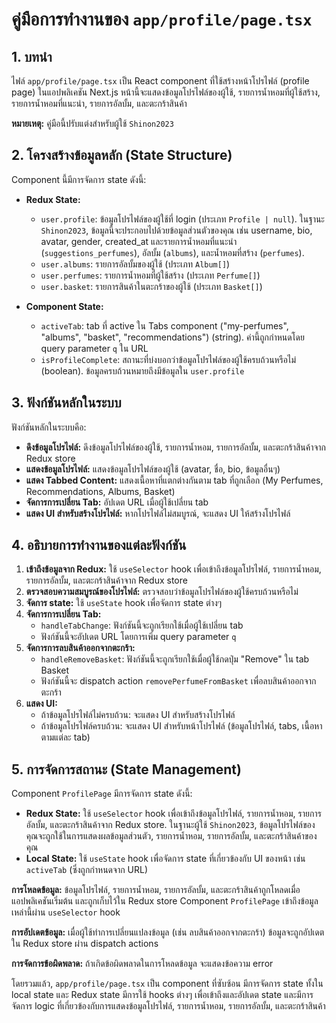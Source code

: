 # คู่มือการทำงานของ `app/profile/page.tsx`

## 1. บทนำ

ไฟล์ `app/profile/page.tsx` เป็น React component ที่ใช้สร้างหน้าโปรไฟล์ (profile page) ในแอปพลิเคชัน Next.js หน้านี้จะแสดงข้อมูลโปรไฟล์ของผู้ใช้, รายการน้ำหอมที่ผู้ใช้สร้าง, รายการน้ำหอมที่แนะนำ, รายการอัลบั้ม, และตะกร้าสินค้า

**หมายเหตุ:** คู่มือนี้ปรับแต่งสำหรับผู้ใช้ `Shinon2023`

## 2. โครงสร้างข้อมูลหลัก (State Structure)

Component นี้มีการจัดการ state ดังนี้:

* **Redux State:**
  * `user.profile`: ข้อมูลโปรไฟล์ของผู้ใช้ที่ login (ประเภท `Profile | null`). ในฐานะ `Shinon2023`, ข้อมูลนี้จะประกอบไปด้วยข้อมูลส่วนตัวของคุณ เช่น username, bio, avatar, gender, created\_at และรายการน้ำหอมที่แนะนำ (`suggestions_perfumes`), อัลบั้ม (`albums`), และน้ำหอมที่สร้าง (`perfumes`).
  * `user.albums`: รายการอัลบั้มของผู้ใช้ (ประเภท `Album[]`)
  * `user.perfumes`: รายการน้ำหอมที่ผู้ใช้สร้าง (ประเภท `Perfume[]`)
  * `user.basket`: รายการสินค้าในตะกร้าของผู้ใช้ (ประเภท `Basket[]`)

* **Component State:**
  * `activeTab`: tab ที่ active ใน Tabs component ("my-perfumes", "albums", "basket", "recommendations") (string). ค่านี้ถูกกำหนดโดย query parameter `q` ใน URL
  * `isProfileComplete`: สถานะที่บ่งบอกว่าข้อมูลโปรไฟล์ของผู้ใช้ครบถ้วนหรือไม่ (boolean). ข้อมูลครบถ้วนหมายถึงมีข้อมูลใน `user.profile`

## 3. ฟังก์ชันหลักในระบบ

ฟังก์ชันหลักในระบบคือ:

* **ดึงข้อมูลโปรไฟล์:** ดึงข้อมูลโปรไฟล์ของผู้ใช้, รายการน้ำหอม, รายการอัลบั้ม, และตะกร้าสินค้าจาก Redux store
* **แสดงข้อมูลโปรไฟล์:** แสดงข้อมูลโปรไฟล์ของผู้ใช้ (avatar, ชื่อ, bio, ข้อมูลอื่นๆ)
* **แสดง Tabbed Content:** แสดงเนื้อหาที่แตกต่างกันตาม tab ที่ถูกเลือก (My Perfumes, Recommendations, Albums, Basket)
* **จัดการการเปลี่ยน Tab:** อัปเดต URL เมื่อผู้ใช้เปลี่ยน tab
* **แสดง UI สำหรับสร้างโปรไฟล์:** หากโปรไฟล์ไม่สมบูรณ์, จะแสดง UI ให้สร้างโปรไฟล์

## 4. อธิบายการทำงานของแต่ละฟังก์ชัน

1. **เข้าถึงข้อมูลจาก Redux:** ใช้ `useSelector` hook เพื่อเข้าถึงข้อมูลโปรไฟล์, รายการน้ำหอม, รายการอัลบั้ม, และตะกร้าสินค้าจาก Redux store
2. **ตรวจสอบความสมบูรณ์ของโปรไฟล์:** ตรวจสอบว่าข้อมูลโปรไฟล์ของผู้ใช้ครบถ้วนหรือไม่
3. **จัดการ state:** ใช้ `useState` hook เพื่อจัดการ state ต่างๆ
4. **จัดการการเปลี่ยน Tab:**
    * `handleTabChange`: ฟังก์ชันนี้จะถูกเรียกใช้เมื่อผู้ใช้เปลี่ยน tab
    * ฟังก์ชันนี้จะอัปเดต URL โดยการเพิ่ม query parameter `q`
5. **จัดการการลบสินค้าออกจากตะกร้า:**
    * `handleRemoveBasket`: ฟังก์ชันนี้จะถูกเรียกใช้เมื่อผู้ใช้กดปุ่ม "Remove" ใน tab Basket
    * ฟังก์ชันนี้จะ dispatch action `removePerfumeFromBasket` เพื่อลบสินค้าออกจากตะกร้า
6. **แสดง UI:**
    * ถ้าข้อมูลโปรไฟล์ไม่ครบถ้วน: จะแสดง UI สำหรับสร้างโปรไฟล์
    * ถ้าข้อมูลโปรไฟล์ครบถ้วน: จะแสดง UI สำหรับหน้าโปรไฟล์ (ข้อมูลโปรไฟล์, tabs, เนื้อหาตามแต่ละ tab)

## 5. การจัดการสถานะ (State Management)

Component `ProfilePage` มีการจัดการ state ดังนี้:

* **Redux State:** ใช้ `useSelector` hook เพื่อเข้าถึงข้อมูลโปรไฟล์, รายการน้ำหอม, รายการอัลบั้ม, และตะกร้าสินค้าจาก Redux store. ในฐานะผู้ใช้ `Shinon2023`, ข้อมูลโปรไฟล์ของคุณจะถูกใช้ในการแสดงผลข้อมูลส่วนตัว, รายการน้ำหอม, รายการอัลบั้ม, และตะกร้าสินค้าของคุณ
* **Local State:** ใช้ `useState` hook เพื่อจัดการ state ที่เกี่ยวข้องกับ UI ของหน้า เช่น `activeTab` (ซึ่งถูกกำหนดจาก URL)

**การโหลดข้อมูล:** ข้อมูลโปรไฟล์, รายการน้ำหอม, รายการอัลบั้ม, และตะกร้าสินค้าถูกโหลดเมื่อแอปพลิเคชันเริ่มต้น และถูกเก็บไว้ใน Redux store Component `ProfilePage` เข้าถึงข้อมูลเหล่านี้ผ่าน `useSelector` hook

**การอัปเดตข้อมูล:** เมื่อผู้ใช้ทำการเปลี่ยนแปลงข้อมูล (เช่น ลบสินค้าออกจากตะกร้า) ข้อมูลจะถูกอัปเดตใน Redux store ผ่าน dispatch actions

**การจัดการข้อผิดพลาด:** ถ้าเกิดข้อผิดพลาดในการโหลดข้อมูล จะแสดงข้อความ error

โดยรวมแล้ว, `app/profile/page.tsx` เป็น component ที่ซับซ้อน มีการจัดการ state ทั้งใน local state และ Redux state มีการใช้ hooks ต่างๆ เพื่อเข้าถึงและอัปเดต state และมีการจัดการ logic ที่เกี่ยวข้องกับการแสดงข้อมูลโปรไฟล์, รายการน้ำหอม, รายการอัลบั้ม, และตะกร้าสินค้า
